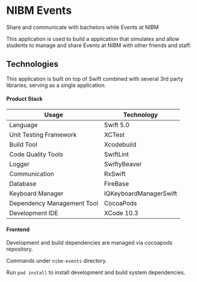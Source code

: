 # NIBM Events

Share and communicate with bachelors while Events at NIBM

This application is used to build a application that simulates and allow students to manage and share Events at NIBM with other friends and staff.

## Technologies

This application is built on top of Swift combined with several 3rd party libraries, serving as a single application.

#### Product Stack

Usage          	            | Technology   
--------------------------	| --------------------------
Language                   	| Swift 5.0                      
Unit Testing Framework     	| XCTest                                         
Build Tool                 	| Xcodebuild                                         
Code Quality Tools         	| SwiftLint
Logger                    	| SwiftyBeaver
Communication               | RxSwift
Database                    | FireBase
Keyboard Manager            | IQKeyboardManagerSwift
Dependency Management Tool 	| CocoaPods
Development IDE             | XCode 10.3

#### Frontend

Development and build dependencies are managed via cocoapods repository.

Commands under `nibm-events` directory.

Run `pod install` to install development and build system dependencies.

